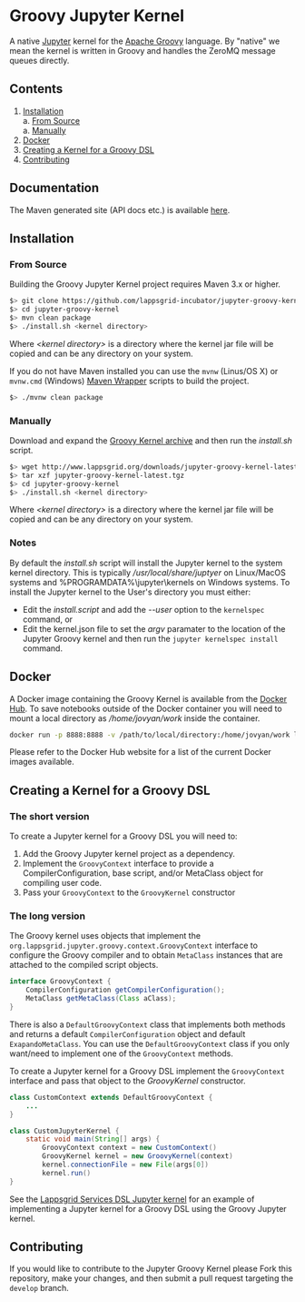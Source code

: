 # Groovy Jupyter Kernel

A native [Jupyter](http://jupyter.org) kernel for the [Apache Groovy](http://www.groovy-lang.org) language. By "native" we mean the kernel is written in Groovy and handles the ZeroMQ message queues directly.

## Contents

1. [Installation](#installation)  
  a. [From Source](#from-source)  
  a. [Manually](#manually)  
1. [Docker](#docker)    
1. [Creating a Kernel for a Groovy DSL](#creating-a-kernel-for-a-groovy-dsl)
1. [Contributing](#contributing)
 
## Documentation

The Maven generated site (API docs etc.) is available [here](https://lappsgrid-incubator.github.io/jupyter-groovy-kernel).

## Installation

### From Source

Building the Groovy Jupyter Kernel project requires Maven 3.x or higher.

```bash
$> git clone https://github.com/lappsgrid-incubator/jupyter-groovy-kernel.git 
$> cd jupyter-groovy-kernel
$> mvn clean package
$> ./install.sh <kernel directory>
```

Where *&lt;kernel directory&gt;* is a directory where the kernel jar file will be copied and can be any directory on your system.

If you do not have Maven installed you can use the `mvnw` (Linus/OS X) or `mvnw.cmd` (Windows)  [Maven Wrapper](https://github.com/takari/maven-wrapper) scripts to build the project.

```bash
$> ./mvnw clean package
```

### Manually

Download and expand the [Groovy Kernel archive](http://www.lappsgrid.org/downloads/jupyter-groovy-kernel-latest.tgz) and then run the *install.sh* script.

```bash
$> wget http://www.lappsgrid.org/downloads/jupyter-groovy-kernel-latest.tgz
$> tar xzf jupyter-groovy-kernel-latest.tgz
$> cd jupyter-groovy-kernel
$> ./install.sh <kernel directory>
```

Where *&lt;kernel directory&gt;* is a directory where the kernel jar file will be copied and can be any directory on your system.

### Notes

By default the *install.sh* script will install the Jupyter kernel to  the system kernel directory. This is typically */usr/local/share/juptyer* on Linux/MacOS systems and %PROGRAMDATA%\jupyter\kernels on Windows systems. To install the Jupyter kernel to the User's directory you must either:

* Edit the *install.script* and add the *--user* option to the `kernelspec` command, or
* Edit the kernel.json file to set the *argv* paramater to the location of the Jupyter Groovy kernel and then run the `jupyter kernelspec install` command.

## Docker

A Docker image containing the Groovy Kernel is available from the [Docker Hub](https://hub.docker.com/r/lappsgrid/jupyter-groovy-kernel). To save notebooks outside of the Docker container you will need to mount a local directory as */home/jovyan/work* inside the container.

```bash
docker run -p 8888:8888 -v /path/to/local/directory:/home/jovyan/work lappsgrid/jupyter-groovy-kernel
```

Please refer to the Docker Hub website for a list of the current Docker images available.

## Creating a Kernel for a Groovy DSL

### The short version

To create a Jupyter kernel for a Groovy DSL you will need to:

1. Add the Groovy Jupyter kernel project as a dependency.
1. Implement the `GroovyContext` interface to provide a CompilerConfiguration,
base script, and/or MetaClass object for compiling user code.
1. Pass your `GroovyContext` to the `GroovyKernel` constructor

### The long version

The Groovy kernel uses objects that implement the `org.lappsgrid.jupyter.groovy.context.GroovyContext` interface to configure the Groovy compiler and to obtain `MetaClass` instances that are attached to the compiled script objects.  

```java
interface GroovyContext {
    CompilerConfiguration getCompilerConfiguration();
    MetaClass getMetaClass(Class aClass);
}
```

There is also a `DefaultGroovyContext` class that implements both methods and returns a default `CompilerConfiguration` object and default `ExapandoMetaClass`.  You can use the `DefaultGroovyContext` class if you only want/need to implement one of the `GroovyContext` methods.

To create a Jupyter kernel for a Groovy DSL implement the `GroovyContext` interface and pass that object to the *GroovyKernel*  constructor.

```java
class CustomContext extends DefaultGroovyContext {
    ...
}

class CustomJupyterKernel {
    static void main(String[] args) {
        GroovyContext context = new CustomContext()
        GroovyKernel kernel = new GroovyKernel(context)
        kernel.connectionFile = new File(args[0])
        kernel.run()
}
```

See the [Lappsgrid Services DSL Jupyter kernel](https://github.com/lappsgrid-incubator/jupyter-lsd-kernel) for an example of implementing a Jupyter kernel for a Groovy DSL using the Groovy Jupyter kernel.

## Contributing

If you would like to contribute to the Jupyter Groovy Kernel please Fork this repository, make your changes, and then submit a pull request targeting the `develop` branch.
